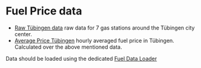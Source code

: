 # Fuel Price data
 - [Raw Tübingen data](fue_price_data_tue.csv) raw data for 7 gas stations around the Tübingen city center.
 - [Average Price Tübingen](fue_price_data_tue_hourly.csv) hourly averaged fuel price in Tübingen. Calculated over the above mentioned data.

Data should be loaded using the dedicated [Fuel Data Loader](https://github.com/TinaTruong023/data-literacy_TypicalTueBiker/blob/main/src/LoadFuelData.py)
